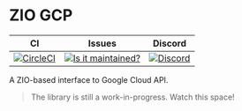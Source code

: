# ZIO GCP

| CI                                       | Issues                                                      | Discord                                   |
|------------------------------------------|-------------------------------------------------------------|-------------------------------------------|
| [![CircleCI][Badge-Circle]][Link-Circle] | [![Is it maintained?][Badge-Maintenance]][Link-Maintenance] | [![Discord][Badge-Discord]][Link-Discord] |


A ZIO-based interface to Google Cloud API.

> The library is still a work-in-progress. Watch this space!

[Badge-Circle]: https://circleci.com/gh/zio/zio-gcp/tree/master.svg?style=svg
[Badge-Discord]: https://img.shields.io/discord/629491597070827530?logo=discord
[Badge-Maintenance]: http://isitmaintained.com/badge/resolution/zio/zio-gcp.svg
[Link-Circle]: https://circleci.com/gh/zio/zio-gcp/tree/master
[Link-Discord]: https://discord.gg/2ccFBr4
[Link-Maintenance]: http://isitmaintained.com/project/zio/zio-gcp

